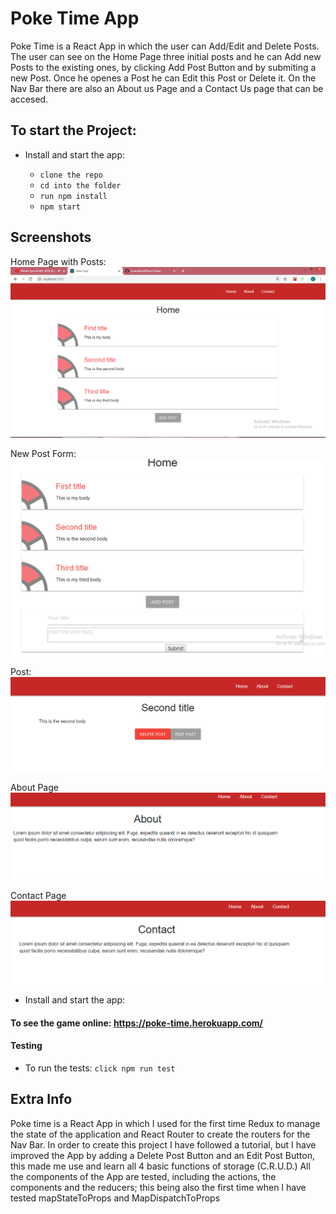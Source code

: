 # Poke Time App
Poke Time is a React App in which the user can Add/Edit and Delete Posts. The user can see on the Home Page three initial posts and he can Add new Posts to the existing ones, by clicking Add Post Button and by submiting a new Post. Once he openes a Post he can Edit this Post or Delete it. On the Nav Bar there are also an About us Page and a Contact Us page that can be accesed.

## To start the Project:
* Install and start the app:

    - ```clone the repo```
    - ```cd into the folder```
    - ```run npm install```
    - ```npm start```

## Screenshots
Home Page with Posts:
![Poke-Times App](./screenshots/Home.png "PokeTimes")

New Post Form:
![Poke-Times App](./screenshots/submitForm.png "PokeTimes")

Post:
![Poke-Times App](./screenshots/post.png "PokeTimes")

About Page
![Poke-Times App](./screenshots/about.png "PokeTimes")

Contact Page
![Poke-Times App](./screenshots/contact.png "PokeTimes")
* Install and start the app:

#### To see the game online: https://poke-time.herokuapp.com/

#### Testing

 * To run the tests: ```click npm run test```

## Extra Info
Poke time is a React App in which I used for the first time Redux to manage the state of the application and React Router to create the routers for the Nav Bar. In order to create this project I have followed a tutorial, but I have improved the App by adding a Delete Post Button  and an Edit Post Button, this made me use and learn all 4 basic functions of storage (C.R.U.D.) All the components of the App are tested, including the actions, the components and the reducers; this being  also the first time when I have tested mapStateToProps and MapDispatchToProps
